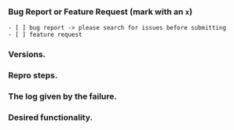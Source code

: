 <!--
Please fill out the following information. Thanks!
-->

### Bug Report or Feature Request (mark with an `x`)

```
- [ ] bug report -> please search for issues before submitting
- [ ] feature request
```

### Versions.

<!--
keycloak-angular, angular and keycloak versions.
-->

### Repro steps.

<!--
Simple steps to reproduce this bug.
Please include: commands run, packages added, related code changes.
A link to a sample repo would help too.
-->

### The log given by the failure.

<!-- Normally this include a stack trace and some more information. -->

### Desired functionality.

<!--
What would like to see implemented?
What is the usecase?
-->
